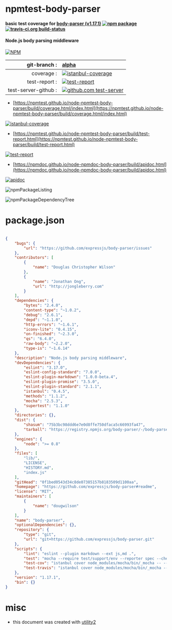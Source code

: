 # npmtest-body-parser

#### basic test coverage for  [body-parser (v1.17.1)](https://github.com/expressjs/body-parser#readme)  [![npm package](https://img.shields.io/npm/v/npmtest-body-parser.svg?style=flat-square)](https://www.npmjs.org/package/npmtest-body-parser) [![travis-ci.org build-status](https://api.travis-ci.org/npmtest/node-npmtest-body-parser.svg)](https://travis-ci.org/npmtest/node-npmtest-body-parser)

#### Node.js body parsing middleware

[![NPM](https://nodei.co/npm/body-parser.png?downloads=true&downloadRank=true&stars=true)](https://www.npmjs.com/package/body-parser)

| git-branch : | [alpha](https://github.com/npmtest/node-npmtest-body-parser/tree/alpha)|
|--:|:--|
| coverage : | [![istanbul-coverage](https://npmtest.github.io/node-npmtest-body-parser/build/coverage.badge.svg)](https://npmtest.github.io/node-npmtest-body-parser/build/coverage.html/index.html)|
| test-report : | [![test-report](https://npmtest.github.io/node-npmtest-body-parser/build/test-report.badge.svg)](https://npmtest.github.io/node-npmtest-body-parser/build/test-report.html)|
| test-server-github : | [![github.com test-server](https://npmtest.github.io/node-npmtest-body-parser/GitHub-Mark-32px.png)](https://npmtest.github.io/node-npmtest-body-parser/build/app/index.html) | | build-artifacts : | [![build-artifacts](https://npmtest.github.io/node-npmtest-body-parser/glyphicons_144_folder_open.png)](https://github.com/npmtest/node-npmtest-body-parser/tree/gh-pages/build)|

- [https://npmtest.github.io/node-npmtest-body-parser/build/coverage.html/index.html](https://npmtest.github.io/node-npmtest-body-parser/build/coverage.html/index.html)

[![istanbul-coverage](https://npmtest.github.io/node-npmtest-body-parser/build/screenCapture.buildCi.browser.%252Ftmp%252Fbuild%252Fcoverage.lib.html.png)](https://npmtest.github.io/node-npmtest-body-parser/build/coverage.html/index.html)

- [https://npmtest.github.io/node-npmtest-body-parser/build/test-report.html](https://npmtest.github.io/node-npmtest-body-parser/build/test-report.html)

[![test-report](https://npmtest.github.io/node-npmtest-body-parser/build/screenCapture.buildCi.browser.%252Ftmp%252Fbuild%252Ftest-report.html.png)](https://npmtest.github.io/node-npmtest-body-parser/build/test-report.html)

- [https://npmdoc.github.io/node-npmdoc-body-parser/build/apidoc.html](https://npmdoc.github.io/node-npmdoc-body-parser/build/apidoc.html)

[![apidoc](https://npmdoc.github.io/node-npmdoc-body-parser/build/screenCapture.buildCi.browser.%252Ftmp%252Fbuild%252Fapidoc.html.png)](https://npmdoc.github.io/node-npmdoc-body-parser/build/apidoc.html)

![npmPackageListing](https://npmtest.github.io/node-npmtest-body-parser/build/screenCapture.npmPackageListing.svg)

![npmPackageDependencyTree](https://npmtest.github.io/node-npmtest-body-parser/build/screenCapture.npmPackageDependencyTree.svg)



# package.json

```json

{
    "bugs": {
        "url": "https://github.com/expressjs/body-parser/issues"
    },
    "contributors": [
        {
            "name": "Douglas Christopher Wilson"
        },
        {
            "name": "Jonathan Ong",
            "url": "http://jongleberry.com"
        }
    ],
    "dependencies": {
        "bytes": "2.4.0",
        "content-type": "~1.0.2",
        "debug": "2.6.1",
        "depd": "~1.1.0",
        "http-errors": "~1.6.1",
        "iconv-lite": "0.4.15",
        "on-finished": "~2.3.0",
        "qs": "6.4.0",
        "raw-body": "~2.2.0",
        "type-is": "~1.6.14"
    },
    "description": "Node.js body parsing middleware",
    "devDependencies": {
        "eslint": "3.17.0",
        "eslint-config-standard": "7.0.0",
        "eslint-plugin-markdown": "1.0.0-beta.4",
        "eslint-plugin-promise": "3.5.0",
        "eslint-plugin-standard": "2.1.1",
        "istanbul": "0.4.5",
        "methods": "1.1.2",
        "mocha": "2.5.3",
        "supertest": "1.1.0"
    },
    "directories": {},
    "dist": {
        "shasum": "75b3bc98ddd6e7e0d8ffe750dfaca5c66993fa47",
        "tarball": "https://registry.npmjs.org/body-parser/-/body-parser-1.17.1.tgz"
    },
    "engines": {
        "node": ">= 0.8"
    },
    "files": [
        "lib/",
        "LICENSE",
        "HISTORY.md",
        "index.js"
    ],
    "gitHead": "0f1bed0543d34c8de07385157b8183509d1100aa",
    "homepage": "https://github.com/expressjs/body-parser#readme",
    "license": "MIT",
    "maintainers": [
        {
            "name": "dougwilson"
        }
    ],
    "name": "body-parser",
    "optionalDependencies": {},
    "repository": {
        "type": "git",
        "url": "git+https://github.com/expressjs/body-parser.git"
    },
    "scripts": {
        "lint": "eslint --plugin markdown --ext js,md .",
        "test": "mocha --require test/support/env --reporter spec --check-leaks --bail test/",
        "test-cov": "istanbul cover node_modules/mocha/bin/_mocha -- --require test/support/env --reporter dot --check-leaks test/",
        "test-travis": "istanbul cover node_modules/mocha/bin/_mocha --report lcovonly -- --require test/support/env --reporter spec --check-leaks test/"
    },
    "version": "1.17.1",
    "bin": {}
}
```



# misc
- this document was created with [utility2](https://github.com/kaizhu256/node-utility2)
